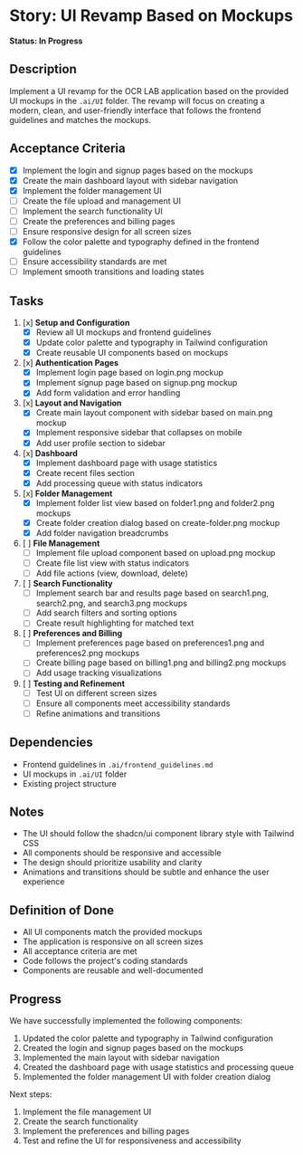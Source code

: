 # Story: UI Revamp Based on Mockups

**Status: In Progress**

## Description
Implement a UI revamp for the OCR LAB application based on the provided UI mockups in the `.ai/UI` folder. The revamp will focus on creating a modern, clean, and user-friendly interface that follows the frontend guidelines and matches the mockups.

## Acceptance Criteria
- [x] Implement the login and signup pages based on the mockups
- [x] Create the main dashboard layout with sidebar navigation
- [x] Implement the folder management UI
- [ ] Create the file upload and management UI
- [ ] Implement the search functionality UI
- [ ] Create the preferences and billing pages
- [ ] Ensure responsive design for all screen sizes
- [x] Follow the color palette and typography defined in the frontend guidelines
- [ ] Ensure accessibility standards are met
- [ ] Implement smooth transitions and loading states

## Tasks
1. [x] **Setup and Configuration**
   - [x] Review all UI mockups and frontend guidelines
   - [x] Update color palette and typography in Tailwind configuration
   - [x] Create reusable UI components based on mockups

2. [x] **Authentication Pages**
   - [x] Implement login page based on login.png mockup
   - [x] Implement signup page based on signup.png mockup
   - [x] Add form validation and error handling

3. [x] **Layout and Navigation**
   - [x] Create main layout component with sidebar based on main.png mockup
   - [x] Implement responsive sidebar that collapses on mobile
   - [x] Add user profile section to sidebar

4. [x] **Dashboard**
   - [x] Implement dashboard page with usage statistics
   - [x] Create recent files section
   - [x] Add processing queue with status indicators

5. [x] **Folder Management**
   - [x] Implement folder list view based on folder1.png and folder2.png mockups
   - [x] Create folder creation dialog based on create-folder.png mockup
   - [x] Add folder navigation breadcrumbs

6. [ ] **File Management**
   - [ ] Implement file upload component based on upload.png mockup
   - [ ] Create file list view with status indicators
   - [ ] Add file actions (view, download, delete)

7. [ ] **Search Functionality**
   - [ ] Implement search bar and results page based on search1.png, search2.png, and search3.png mockups
   - [ ] Add search filters and sorting options
   - [ ] Create result highlighting for matched text

8. [ ] **Preferences and Billing**
   - [ ] Implement preferences page based on preferences1.png and preferences2.png mockups
   - [ ] Create billing page based on billing1.png and billing2.png mockups
   - [ ] Add usage tracking visualizations

9. [ ] **Testing and Refinement**
   - [ ] Test UI on different screen sizes
   - [ ] Ensure all components meet accessibility standards
   - [ ] Refine animations and transitions

## Dependencies
- Frontend guidelines in `.ai/frontend_guidelines.md`
- UI mockups in `.ai/UI` folder
- Existing project structure

## Notes
- The UI should follow the shadcn/ui component library style with Tailwind CSS
- All components should be responsive and accessible
- The design should prioritize usability and clarity
- Animations and transitions should be subtle and enhance the user experience

## Definition of Done
- All UI components match the provided mockups
- The application is responsive on all screen sizes
- All acceptance criteria are met
- Code follows the project's coding standards
- Components are reusable and well-documented

## Progress
We have successfully implemented the following components:
1. Updated the color palette and typography in Tailwind configuration
2. Created the login and signup pages based on the mockups
3. Implemented the main layout with sidebar navigation
4. Created the dashboard page with usage statistics and processing queue
5. Implemented the folder management UI with folder creation dialog

Next steps:
1. Implement the file management UI
2. Create the search functionality
3. Implement the preferences and billing pages
4. Test and refine the UI for responsiveness and accessibility